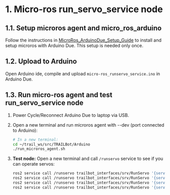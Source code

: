 # 1. Micro-ros run_servo_service node

## 1.1. Setup microros agent and micro_ros_arduino
Follow the instructions in [MicroRos_ArduinoDue_Setup_Guide](MicroRos_ArduinoDue_Setup_Guide.md) to install and setup microros with Arduino Due. This setup is needed only once.

## 1.2. Upload to Arduino
Open Arduino ide,  compile and upload `micro-ros_runservo_service.ino` in Arduino Due.

## 1.3. Run micro-ros agent and test run_servo_service node

1. Power Cycle/Reconnect Arduino Due to laptop via USB.

2. Open a new terminal and run microros agent with --dev (port connected to Arduino):

   ```bash
   # In a new terminal:
   cd ~/trail_ws/src/TRAILBot/Arduino
   ./run_microros_agent.sh
   ```

3. **Test node:** Open a new terminal and call `/runservo` service to see if you can operate servos:
   ```bash
   ros2 service call /runservo trailbot_interfaces/srv/RunServo '{servo: 1}'
   ros2 service call /runservo trailbot_interfaces/srv/RunServo '{servo: 2}'
   ros2 service call /runservo trailbot_interfaces/srv/RunServo '{servo: 3}'
   ros2 service call /runservo trailbot_interfaces/srv/RunServo '{servo: 4}'
   ```